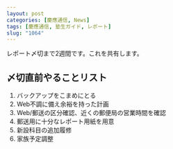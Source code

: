 ```yaml
---
layout: post
categories: [慶應通信, News]
tags: [慶應通信, 塾生ガイド, レポート]
slug: "1064"
---
```

レポート〆切まで2週間です。これを共有します。

## 〆切直前やることリスト
1. バックアップをこまめにとる
2. Web不調に備え余裕を持った計画
3. Web/郵送の区分確認、近くの郵便局の営業時間を確認
4. 郵送用に十分なレポート用紙を用意
5. 新設科目の追加履修
6. 家族予定調整
